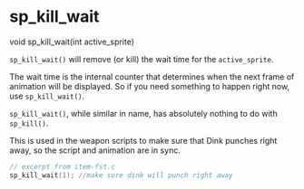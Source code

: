 # sp_kill_wait

<Prototype>void sp_kill_wait(int active_sprite)</Prototype>

`sp_kill_wait()` will remove (or kill) the wait time for the `active_sprite`.

The wait time is the internal counter that determines when the next frame of animation will be displayed. So if you need something to happen right now, use `sp_kill_wait()`.

`sp_kill_wait()`, while similar in name, has absolutely nothing to do with `sp_kill()`.

This is used in the weapon scripts to make sure that Dink punches right away, so the script and animation are in sync.

```c
// excerpt from item-fst.c
sp_kill_wait(1); //make sure dink will punch right away
```
